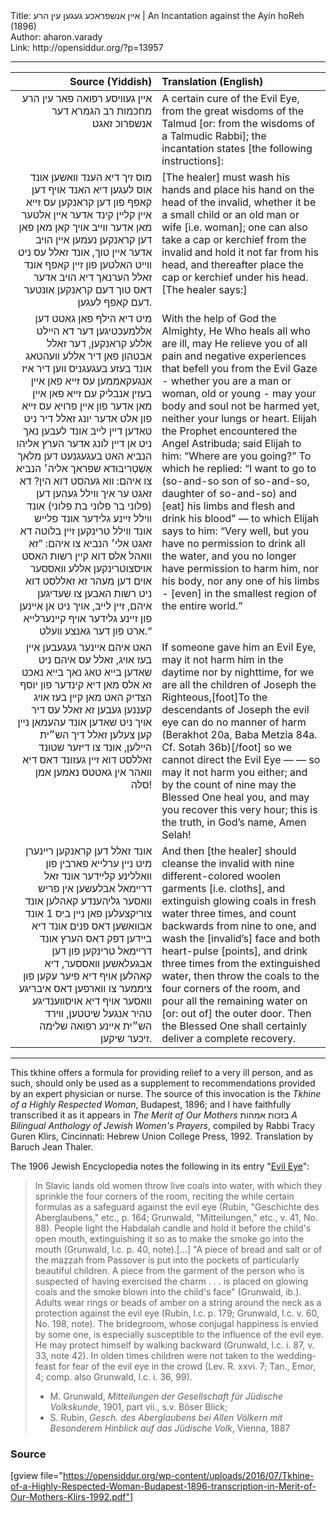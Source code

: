 <html>
<head></head>
<body>
Title: אײן אנשפראכע געגען עין הרע | An Incantation against the Ayin hoReh (1896)<br />
Author: aharon.varady<br />
Link: http://opensiddur.org/?p=13957
<p />
<hr />

<table style="margin-left: auto;margin-right: auto;" class="draggable">
<thead><tr><th id="x" style="text-align: right;">Source (Yiddish)</th><th style="text-align: left;">Translation (English)</th></tr></thead>
<tbody>
<tr><td style="vertical-align:top;" width="46%">
<div class="yiddish" style="text-align: right;"><span lang="he">
אײן געװיסע רפואה פאר עין הרע מחכמות רב הגמרא דער אנשפרוכ זאגט׃ 
</span></div></td>

<td style="vertical-align:top;" width="53%"><div class="english">
A certain cure of the Evil Eye, from the great wisdoms of the Talmud [or: from the wisdoms of a Talmudic Rabbi]; the incantation states [the following instructions]: 
</div></td>
</tr>


<tr><td style="vertical-align:top;" width="46%">
<div class="yiddish" style="text-align: right;"><span lang="he">
מוס זיך דיא הענד װאשען אונד אוס לעגען דיא האנד אויף דען קאפף פון דען קראנקען עס זייא אײן קלײן קינד אדער אײן אלטער מאן אדער װײב אויך קאן מאן פאן דען קראנקען נעמען אײן הויב אדער איין טוך, אונד זאלל עס ניט װײט האלטען פון זײן קאפף אונד זאלל הערנאך דיא הויב אדער דאס טוך דעם קראנקען אונטער דעם קאפף לעגען. 
</span></div></td>

<td style="vertical-align:top;" width="53%"><div class="english">
[The healer] must wash his hands and place his hand on the head of the invalid, whether it be a small child or an old man or wife [i.e. woman]; one can also take a cap or kerchief from the invalid and hold it not far from his head, and thereafter place the cap or kerchief under his head. [The healer says:]
</div></td>
</tr>


<tr><td style="vertical-align:top;" width="46%">
<div class="yiddish" style="text-align: right;"><span lang="he">
מיט דיא הילף פאן גאטט דען אללמעכטיגען דער דא הײלט אללע קראנקען, דער זאלל אבטהון פאן דיר אללע װעהטאג אונד בעזע בעגעגניס װען דיר איז אנגעקאממען עס זײא פאן אײן בעזין אנבליק עם זײא פאן אײן מאן אדער פון אײן פרויא עס זײא פון אלט אדער יונג זאלל דיר ניט טאדען דײן לײב אונד לעבען נאך ניט אן דײן לונג אדער הערץ אליהו הנביא האט בעגעגנעט דען מלאך אַשְׁטְרִיבּוּדא שפראך אליה׳ הנביא צו איהם: װא געהסט דוא הין? דא זאגט ער איך װילל געהען דען (פלוני בר פלוני בת פלוני) אונד װילל זײנע גלידער אונד פלײש אונד װילל טרינקען זײן בלוטה דא זאגט אלי׳ הנביא צו איהם: ”זא װאהל אלס דוא קײן רשות האסט אויסצוטרינקען אללע װאססער אוים דען מעהר זא זאללסט דוא ניט רשות האבען צו שעדיגען איהם, זײן לײב, אויך ניט אן אײנען פון זײנע גלידער אויף קײנערלײא ארט פון דער גאנצע װעלט.“
</span></div></td>

<td style="vertical-align:top;" width="53%"><div class="english">
With the help of God the Almighty, He Who heals all who are ill, may He relieve you of all pain and negative experiences that befell you from the Evil Gaze - whether you are a man or woman, old or young - may your body and soul not be harmed yet, neither your lungs or heart. Elijah the Prophet encountered the Angel Astribuda; said Elijah to him: “Where are you going?” To which he replied: “I want to go to (so-and-so son of so-and-so, daughter of so-and-so) and [eat] his limbs and flesh and drink his blood” — to which Elijah says to him: “Very well, but you have no permission to drink all the water, and you no longer have permission to harm him, nor his body, nor any one of his limbs - [even] in the smallest region of the entire world.”
</div></td>
</tr>


<tr><td style="vertical-align:top;" width="46%">
<div class="yiddish" style="text-align: right;"><span lang="he">
האט איהם אײנער געגעבען אײן בעז אויג, זאלל עס איהם ניט שאדען בײא טאג נאך בײא נאכט זא אלס מאן דיא קינדער פון יוסף הצדיק האט מאן קײן בעז אויג קעננען געבען זא זאלל עס דיר אויך ניט שאדען אונד עהעמאן נײן קען צעלען זאלל דיך הש״ית הײלען, אונד צו דיזער שטונד זאללסט דוא זײן געזונד דאס דיא װאהר אין גאטטס נאמען אמן סלה!
</span></div></td>

<td style="vertical-align:top;" width="53%"><div class="english">
If someone gave him an Evil Eye, may it not harm him in the daytime nor by nighttime, for we are all the children of Joseph the Righteous,[foot]To the descendants of Joseph the evil eye can do no manner of harm (Berakhot 20a, Baba Metzia 84a. Cf. Sotah 36b)[/foot] so we cannot direct the Evil Eye — — so may it not harm you either; and by the count of nine may the Blessed One heal you, and may you recover this very hour; this is the truth, in God’s name, Amen Selah!
</div></td>
</tr>


<tr><td style="vertical-align:top;" width="46%">
<div class="yiddish" style="text-align: right;"><span lang="he">
אונד זאלל דען קראנקען רײנערן מיט נײן ערלײא פארבין פון װאללינע קלײדער אונד זאל דרײמאל אבלעשען אין פריש װאסער גליהענדע קאהלען אונד צוריקצעלען פאן נײן ביס 1 אונד אבװאשען דאס פנים אונד דיא בײדען דפק דאס הערץ אונד דרײמאל טרינקען פון דען אבגעלאשען װאססער, דיא קאהלען אויף דיא פיער עקען פון ציממער צו װארפען דאס איבריגע װאסער אויף דיא אויסװענדיגע טהיר אנגעל שיטטען, װירד הש״ית אײנע רפואה שלימה זיכער שיקען.
</span></div></td>

<td style="vertical-align:top;" width="53%"><div class="english">
And then [the healer] should cleanse the invalid with nine different-colored woolen garments [i.e. cloths], and extinguish glowing coals in fresh water three times, and count backwards from nine to one, and wash the [invalid’s] face and both heart-pulse [points], and drink three times from the extinguished water, then throw the coals to the four corners of the room, and pour all the remaining water on [or: out of] the outer door. Then the Blessed One shall certainly deliver a complete recovery.
</div></td>
</tr>
</tbody></table>

<hr />

This tkhine offers a formula for providing relief to a very ill person, and as such, should only be used as a supplement to recommendations provided by an expert physician or nurse. The source of this invocation is the <em>Tkhine of a Highly Respected Woman</em>, Budapest, 1896; and I have faithfully transcribed it as it appears in <em>The Merit of Our Mothers</em> בזכות אמהות <em>A Bilingual Anthology of Jewish Women's Prayers</em>, compiled by Rabbi Tracy Guren Klirs, Cincinnati: Hebrew Union College Press, 1992. Translation by Baruch Jean Thaler.

The 1906 Jewish Encyclopedia notes the following in its entry "<a href="http://www.jewishencyclopedia.com/articles/5920-evil-eye">Evil Eye</a>":

<blockquote>In Slavic lands old women throw live coals into water, with which they sprinkle the four corners of the room, reciting the while certain formulas as a safeguard against the evil eye (Rubin, "Geschichte des Aberglaubens," etc., p. 164; Grunwald, "Mitteilungen," etc., v. 41, No. 88). People light the Habdalah candle and hold it before the child's open mouth, extinguishing it so as to make the smoke go into the mouth (Grunwald, l.c. p. 40, note).[...] "A piece of bread and salt or of the maẓẓah from Passover is put into the pockets of particularly beautiful children. A piece from the garment of the person who is suspected of having exercised the charm . . . is placed on glowing coals and the smoke blown into the child's face" (Grunwald, ib.). Adults wear rings or beads of amber on a string around the neck as a protection against the evil eye (Rubin, l.c. p. 179; Grunwald, l.c. v. 60, No. 198, note). The bridegroom, whose conjugal happiness is envied by some one, is especially susceptible to the influence of the evil eye. He may protect himself by walking backward (Grunwald, l.c. i. 87, v. 33, note 42). In olden times children were not taken to the wedding-feast for fear of the evil eye in the crowd (Lev. R. xxvi. 7; Tan., Emor, 4; comp. also Grunwald, l.c. i. 36, 99).

<ul><li>M. Grunwald, <em>Mitteilungen der Gesellschaft für Jüdische Volkskunde</em>, 1901, part vii., s.v. Böser Blick;</li>
<li>S. Rubin, <em>Gesch. des Aberglaubens bei Allen Völkern mit Besonderem Hinblick auf das Jüdische Volk</em>, Vienna, 1887</li></ul>
</blockquote>

<h3>Source</h3>

[gview file="https://opensiddur.org/wp-content/uploads/2016/07/Tkhine-of-a-Highly-Respected-Woman-Budapest-1896-transcription-in-Merit-of-Our-Mothers-Klirs-1992.pdf"]
</body>
</html>